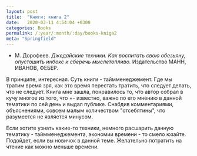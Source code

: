 ```yaml
---
layout: post
title:  "Книги: книга 2"
date:   2020-03-11 4:54:04 +0300
categories: Books
permalink: /:year/:month/:day/books-kniga2
meta: "Springfield"
---
```


* М. Дорофеев. *Джедайские техники. Как воспитать свою обезьяну, опустошить инбокс  и сберечь мыслетопливо.* Издательство МАНН, ИВАНОВ, ФЕБЕР.

В принципе, интересная. Суть книги - таймменеджемент. Где мы тратим время зря, как это время перестать
тратить, что следует делать, что не следует. Книга мне зашла, понравилось то, что автор собрал в 
кучу многое из того, что +- известно, важно по его мнению в данной тематики по сей день и выдал публике. Снабдив
комментариями, объяснениями, совсем малым количеством "отсебятины", что разумеется не является минусом.  

Если хотите узнать какие-то техники, немного расшарить данную тематику - таймменеджемента, экономии
времени  - то смело юзайте. Подойдет, если вы новичок в данной теме. Желательно потратить на чтение как можно меньше времени.
